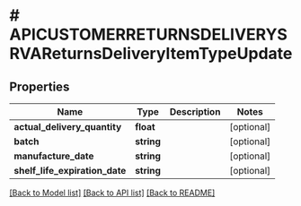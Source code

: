 # # APICUSTOMERRETURNSDELIVERYSRVAReturnsDeliveryItemTypeUpdate

## Properties

Name | Type | Description | Notes
------------ | ------------- | ------------- | -------------
**actual_delivery_quantity** | **float** |  | [optional]
**batch** | **string** |  | [optional]
**manufacture_date** | **string** |  | [optional]
**shelf_life_expiration_date** | **string** |  | [optional]

[[Back to Model list]](../../README.md#models) [[Back to API list]](../../README.md#endpoints) [[Back to README]](../../README.md)

